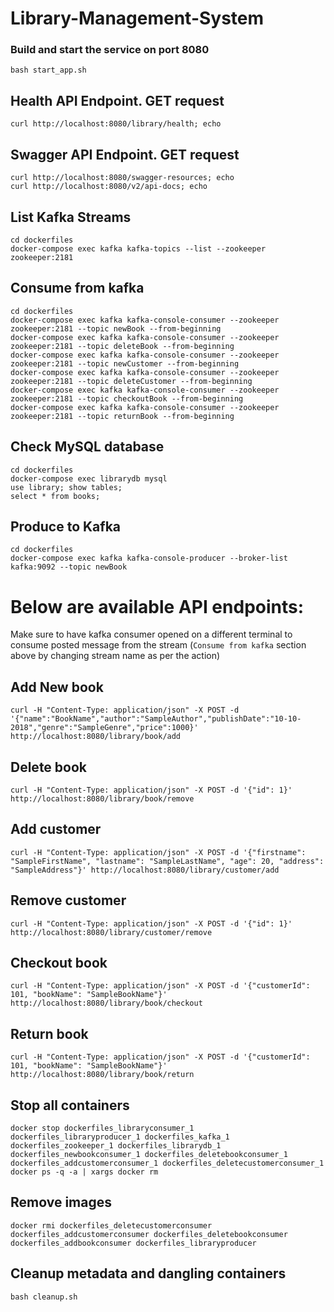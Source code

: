 # Library-Management-System


### Build and start the service on port 8080
```
bash start_app.sh
```

## Health API Endpoint. GET request
```
curl http://localhost:8080/library/health; echo
```

## Swagger API Endpoint. GET request
```
curl http://localhost:8080/swagger-resources; echo
curl http://localhost:8080/v2/api-docs; echo
```

## List Kafka Streams
```
cd dockerfiles
docker-compose exec kafka kafka-topics --list --zookeeper zookeeper:2181
```

## Consume from kafka
```
cd dockerfiles
docker-compose exec kafka kafka-console-consumer --zookeeper zookeeper:2181 --topic newBook --from-beginning
docker-compose exec kafka kafka-console-consumer --zookeeper zookeeper:2181 --topic deleteBook --from-beginning
docker-compose exec kafka kafka-console-consumer --zookeeper zookeeper:2181 --topic newCustomer --from-beginning
docker-compose exec kafka kafka-console-consumer --zookeeper zookeeper:2181 --topic deleteCustomer --from-beginning
docker-compose exec kafka kafka-console-consumer --zookeeper zookeeper:2181 --topic checkoutBook --from-beginning
docker-compose exec kafka kafka-console-consumer --zookeeper zookeeper:2181 --topic returnBook --from-beginning
```

## Check MySQL database
```
cd dockerfiles
docker-compose exec librarydb mysql
use library; show tables;
select * from books;
```

## Produce to Kafka
```
cd dockerfiles
docker-compose exec kafka kafka-console-producer --broker-list kafka:9092 --topic newBook
```

# Below are available API endpoints:
Make sure to have kafka consumer opened on a different terminal to consume posted message from the stream (`Consume from kafka` section above by changing stream name as per the action)
## Add New book
```
curl -H "Content-Type: application/json" -X POST -d '{"name":"BookName","author":"SampleAuthor","publishDate":"10-10-2018","genre":"SampleGenre","price":1000}' http://localhost:8080/library/book/add
```

## Delete book
```
curl -H "Content-Type: application/json" -X POST -d '{"id": 1}' http://localhost:8080/library/book/remove
```

## Add customer
```
curl -H "Content-Type: application/json" -X POST -d '{"firstname": "SampleFirstName", "lastname": "SampleLastName", "age": 20, "address": "SampleAddress"}' http://localhost:8080/library/customer/add
```

## Remove customer
```
curl -H "Content-Type: application/json" -X POST -d '{"id": 1}' http://localhost:8080/library/customer/remove
```

## Checkout book
```
curl -H "Content-Type: application/json" -X POST -d '{"customerId": 101, "bookName": "SampleBookName"}' http://localhost:8080/library/book/checkout
```

## Return book
```
curl -H "Content-Type: application/json" -X POST -d '{"customerId": 101, "bookName": "SampleBookName"}' http://localhost:8080/library/book/return
```

## Stop all containers
```
docker stop dockerfiles_libraryconsumer_1 dockerfiles_libraryproducer_1 dockerfiles_kafka_1 dockerfiles_zookeeper_1 dockerfiles_librarydb_1 dockerfiles_newbookconsumer_1 dockerfiles_deletebookconsumer_1 dockerfiles_addcustomerconsumer_1 dockerfiles_deletecustomerconsumer_1
docker ps -q -a | xargs docker rm
```

## Remove images
```
docker rmi dockerfiles_deletecustomerconsumer dockerfiles_addcustomerconsumer dockerfiles_deletebookconsumer dockerfiles_addbookconsumer dockerfiles_libraryproducer
```

## Cleanup metadata and dangling containers
```
bash cleanup.sh
```